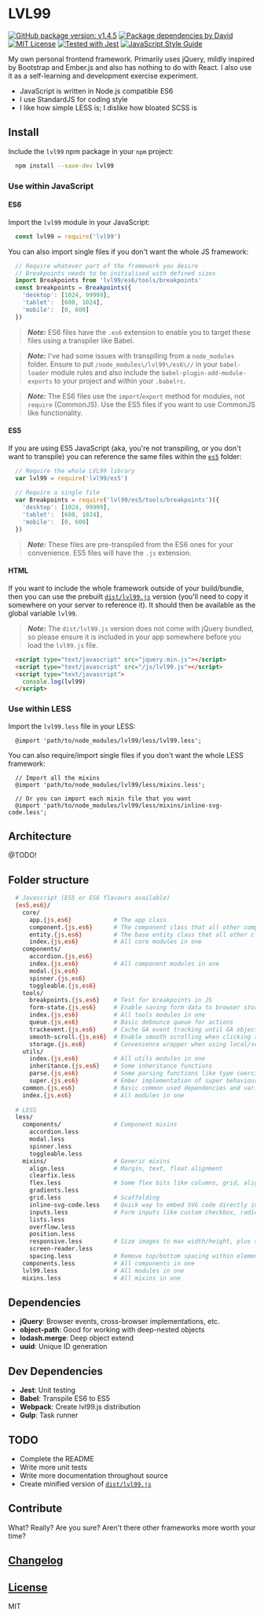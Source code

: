 # LVL99

[![GitHub package version: v1.4.5](https://img.shields.io/badge/release-v1.4.4-blue.svg)](https://github.com/lvl99/lvl99/tree/1.4.5)
[![Package dependencies by David](https://img.shields.io/david/lvl99/lvl99.svg)](https://david-dm.org/lvl99/lvl99.svg)
[![MIT License](https://img.shields.io/github/license/mashape/apistatus.svg)](LICENSE.md)
[![Tested with Jest](https://img.shields.io/badge/tested_with-jest-99424f.svg)](https://github.com/facebook/jest)
[![JavaScript Style Guide](https://img.shields.io/badge/code_style-standard-brightgreen.svg)](https://standardjs.com)

My own personal frontend framework. Primarily uses jQuery, mildly inspired by Bootstrap and Ember.js and also has
nothing to do with React. I also use it as a self-learning and development exercise experiment.

* JavaScript is written in Node.js compatible ES6
* I use StandardJS for coding style
* I like how simple LESS is; I dislike how bloated SCSS is


## Install

Include the `lvl99` npm package in your `npm` project: 

```bash
  npm install --save-dev lvl99
```


### Use within JavaScript

#### ES6

Import the `lvl99` module in your JavaScript:

```javascript
  const lvl99 = require('lvl99')
```

You can also import single files if you don't want the whole JS framework:

```javascript
  // Require whatever part of the framework you desire
  // Breakpoints needs to be initialised with defined sizes
  import Breakpoints from 'lvl99/es6/tools/breakpoints'
  const breakpoints = Breakpoints({
    'desktop': [1024, 99999],
    'tablet':  [600, 1024],
    'mobile':  [0, 600]
  })
```

> ***Note:*** ES6 files have the `.es6` extension to enable you to target these files using a transpiler like Babel.

> ***Note:*** I've had some issues with transpiling from a `node_modules` folder. Ensure to put
> `/node_modules\/lvl99\/es6\//` in your `babel-loader` module rules and also include the `babel-plugin-add-module-exports`
> to your project and within your `.babelrc`.

> ***Note:*** The ES6 files use the `import`/`export` method for modules, not `require` (CommonJS). Use the ES5 files
> if you want to use CommonJS like functionality.

#### ES5

If you are using ES5 JavaScript (aka, you're not transpiling, or you don't want to transpile) you can reference the same
files within the [`es5`](es5) folder:

```javascript
  // Require the whole LVL99 library
  var lvl99 = require('lvl99/es5')
  
  // Require a single file
  var Breakpoints = require('lvl99/es5/tools/breakpoints')({
    'desktop': [1024, 99999],
    'tablet':  [600, 1024],
    'mobile':  [0, 600]
  })
```

> ***Note:*** These files are pre-transpiled from the ES6 ones for your convenience. ES5 files will have the `.js`
> extension.


#### HTML

If you want to include the whole framework outside of your build/bundle, then you can use the prebuilt
[`dist/lvl99.js`](dist/lvl99.js) version (you'll need to copy it somewhere on your server to reference it). It should
then be available as the global variable `lvl99`. 

> ***Note:*** The `dist/lvl99.js` version does not come with jQuery bundled, so please ensure it is included in your
> app somewhere before you load the `lvl99.js` file.

```html
  <script type="text/javascript" src="jquery.min.js"></script>
  <script type="text/javascript" src="/js/lvl99.js"></script>
  <script type="text/javascript">
    console.log(lvl99)
  </script>
```


### Use within LESS

Import the `lvl99.less` file in your LESS:

```less
  @import 'path/to/node_modules/lvl99/less/lvl99.less';
```

You can also require/import single files if you don't want the whole LESS framework:

```less
  // Import all the mixins
  @import 'path/to/node_modules/lvl99/less/mixins.less';
  
  // Or you can import each mixin file that you want
  @import 'path/to/node_modules/lvl99/less/mixins/inline-svg-code.less';
```


## Architecture

@TODO!


## Folder structure

```bash
  # Javascript (ES5 or ES6 flavours available)
  {es5,es6}/
    core/
      app.{js,es6}            # The app class 
      component.{js,es6}      # The component class that all other components inherit
      entity.{js,es6}         # The base entity class that all other classes inherit from
      index.{js,es6}          # All core modules in one
    components/
      accordion.{js,es6}
      index.{js,es6}          # All component modules in one
      modal.{js,es6}
      spinner.{js,es6} 
      toggleable.{js,es6}
    tools/
      breakpoints.{js,es6}    # Test for breakpoints in JS
      form-state.{js,es6}     # Enable saving form data to browser storage 
      index.{js,es6}          # All tools modules in one
      queue.{js,es6}          # Basic debounce queue for actions
      trackevent.{js,es6}     # Cache GA event tracking until GA object loaded
      smooth-scroll.{js,es6}  # Enable smooth scrolling when clicking anchor links
      storage.{js,es6}        # Convenience wrapper when using local/session storage
    utils/
      index.{js,es6}          # All utils modules in one
      inheritance.{js,es6}    # Some inheritance functions
      parse.{js,es6}          # Some parsing functions like type coercion, etc.
      super.{js,es6}          # Ember implementation of super behaviour
    common.{js,es6}           # Basic common used dependencies and variables
    index.{js,es6}            # All modules in one
    
  # LESS
  less/
    components/               # Component mixins
      accordion.less 
      modal.less
      spinner.less
      toggleable.less
    mixins/                   # Generic mixins
      align.less              # Margin, text, float alignment
      clearfix.less
      flex.less               # Some flex bits like columns, grid, alignment, etc.
      gradients.less
      grid.less               # Scaffolding
      inline-svg-code.less    # Quick way to embed SVG code directly in CSS
      inputs.less             # Form inputs like custom checkbox, radio, switch
      lists.less
      overflow.less
      position.less         
      responsive.less         # Size images to max width/height, plus show/hide elements based on breakpoints
      screen-reader.less
      spacing.less            # Remove top/bottom spacing within elements
    components.less           # All components in one
    lvl99.less                # All modules in one
    mixins.less               # All mixins in one
```


## Dependencies

* **jQuery**: Browser events, cross-browser implementations, etc.
* **object-path**: Good for working with deep-nested objects
* **lodash.merge**: Deep object extend
* **uuid**: Unique ID generation


## Dev Dependencies

* **Jest**: Unit testing
* **Babel**: Transpile ES6 to ES5
* **Webpack**: Create lvl99.js distribution
* **Gulp**: Task runner


## TODO

* Complete the README
* Write more unit tests
* Write more documentation throughout source
* Create minified version of [`dist/lvl99.js`](dist/lvl99.js)


## Contribute

What? Really? Are you sure? Aren't there other frameworks more worth your time?


## [Changelog](CHANGELOG.md)

## [License](LICENSE.md)

MIT
